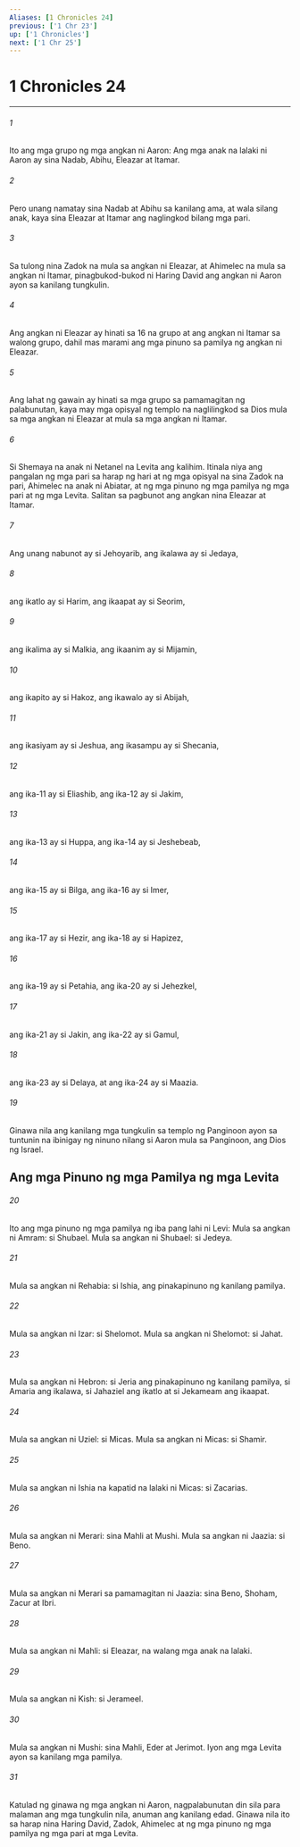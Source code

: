 ```yaml
---
Aliases: [1 Chronicles 24]
previous: ['1 Chr 23']
up: ['1 Chronicles']
next: ['1 Chr 25']
---
```

# 1 Chronicles 24

***


###### 1 


Ito ang mga grupo ng mga angkan ni Aaron: Ang mga anak na lalaki ni Aaron ay sina Nadab, Abihu, Eleazar at Itamar. 


###### 2 


Pero unang namatay sina Nadab at Abihu sa kanilang ama, at wala silang anak, kaya sina Eleazar at Itamar ang naglingkod bilang mga pari. 


###### 3 


Sa tulong nina Zadok na mula sa angkan ni Eleazar, at Ahimelec na mula sa angkan ni Itamar, pinagbukod-bukod ni Haring David ang angkan ni Aaron ayon sa kanilang tungkulin. 


###### 4 


Ang angkan ni Eleazar ay hinati sa 16 na grupo at ang angkan ni Itamar sa walong grupo, dahil mas marami ang mga pinuno sa pamilya ng angkan ni Eleazar. 


###### 5 


Ang lahat ng gawain ay hinati sa mga grupo sa pamamagitan ng palabunutan, kaya may mga opisyal ng templo na naglilingkod sa Dios mula sa mga angkan ni Eleazar at mula sa mga angkan ni Itamar. 


###### 6 


Si Shemaya na anak ni Netanel na Levita ang kalihim. Itinala niya ang pangalan ng mga pari sa harap ng hari at ng mga opisyal na sina Zadok na pari, Ahimelec na anak ni Abiatar, at ng mga pinuno ng mga pamilya ng mga pari at ng mga Levita. Salitan sa pagbunot ang angkan nina Eleazar at Itamar. 


###### 7 


Ang unang nabunot ay si Jehoyarib, ang ikalawa ay si Jedaya, 


###### 8 


ang ikatlo ay si Harim, ang ikaapat ay si Seorim, 


###### 9 


ang ikalima ay si Malkia, ang ikaanim ay si Mijamin, 


###### 10 


ang ikapito ay si Hakoz, ang ikawalo ay si Abijah, 


###### 11 


ang ikasiyam ay si Jeshua, ang ikasampu ay si Shecania, 


###### 12 


ang ika-11 ay si Eliashib, ang ika-12 ay si Jakim, 


###### 13 


ang ika-13 ay si Huppa, ang ika-14 ay si Jeshebeab, 


###### 14 


ang ika-15 ay si Bilga, ang ika-16 ay si Imer, 


###### 15 


ang ika-17 ay si Hezir, ang ika-18 ay si Hapizez, 


###### 16 


ang ika-19 ay si Petahia, ang ika-20 ay si Jehezkel, 


###### 17 


ang ika-21 ay si Jakin, ang ika-22 ay si Gamul, 


###### 18 


ang ika-23 ay si Delaya, at ang ika-24 ay si Maazia. 


###### 19 


Ginawa nila ang kanilang mga tungkulin sa templo ng Panginoon ayon sa tuntunin na ibinigay ng ninuno nilang si Aaron mula sa Panginoon, ang Dios ng Israel.

## Ang mga Pinuno ng mga Pamilya ng mga Levita 


###### 20 


Ito ang mga pinuno ng mga pamilya ng iba pang lahi ni Levi: Mula sa angkan ni Amram: si Shubael. Mula sa angkan ni Shubael: si Jedeya. 


###### 21 


Mula sa angkan ni Rehabia: si Ishia, ang pinakapinuno ng kanilang pamilya. 


###### 22 


Mula sa angkan ni Izar: si Shelomot. Mula sa angkan ni Shelomot: si Jahat. 


###### 23 


Mula sa angkan ni Hebron: si Jeria ang pinakapinuno ng kanilang pamilya, si Amaria ang ikalawa, si Jahaziel ang ikatlo at si Jekameam ang ikaapat. 


###### 24 


Mula sa angkan ni Uziel: si Micas. Mula sa angkan ni Micas: si Shamir. 


###### 25 


Mula sa angkan ni Ishia na kapatid na lalaki ni Micas: si Zacarias. 


###### 26 


Mula sa angkan ni Merari: sina Mahli at Mushi. Mula sa angkan ni Jaazia: si Beno. 


###### 27 


Mula sa angkan ni Merari sa pamamagitan ni Jaazia: sina Beno, Shoham, Zacur at Ibri. 


###### 28 


Mula sa angkan ni Mahli: si Eleazar, na walang mga anak na lalaki. 


###### 29 


Mula sa angkan ni Kish: si Jerameel. 


###### 30 


Mula sa angkan ni Mushi: sina Mahli, Eder at Jerimot. Iyon ang mga Levita ayon sa kanilang mga pamilya. 


###### 31 


Katulad ng ginawa ng mga angkan ni Aaron, nagpalabunutan din sila para malaman ang mga tungkulin nila, anuman ang kanilang edad. Ginawa nila ito sa harap nina Haring David, Zadok, Ahimelec at ng mga pinuno ng mga pamilya ng mga pari at mga Levita.

